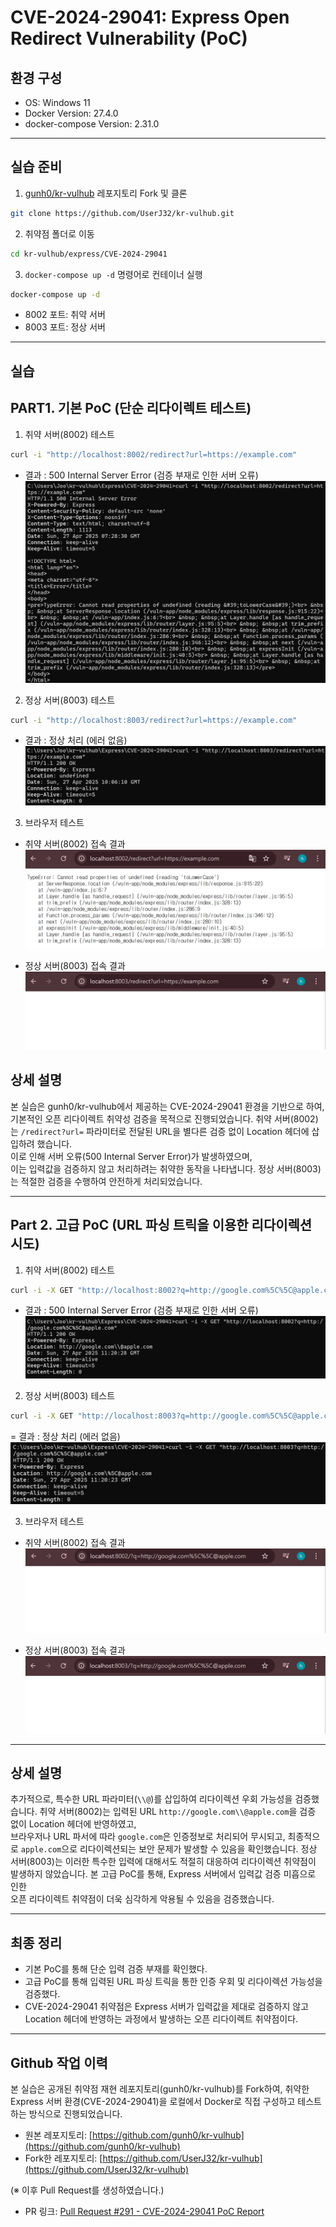 # CVE-2024-29041: Express Open Redirect Vulnerability (PoC)

## 환경 구성

- OS: Windows 11
- Docker Version: 27.4.0
- docker-compose Version: 2.31.0

---

## 실습 준비

1. [gunh0/kr-vulhub](https://github.com/gunh0/kr-vulhub) 레포지토리 Fork 및 클론
```bash
git clone https://github.com/UserJ32/kr-vulhub.git
```
2. 취약점 폴더로 이동
```bash
cd kr-vulhub/express/CVE-2024-29041
```
3. `docker-compose up -d` 명령어로 컨테이너 실행
```bash
docker-compose up -d
```
   - 8002 포트: 취약 서버
   - 8003 포트: 정상 서버

---

## 실습
## PART1. 기본 PoC (단순 리다이렉트 테스트)

1. 취약 서버(8002) 테스트
```bash
curl -i "http://localhost:8002/redirect?url=https://example.com"
```
- 결과 : 500 Internal Server Error (검증 부재로 인한 서버 오류)
![500 Internal Server Error](image-4.png)

2. 정상 서버(8003) 테스트
```bash
curl -i "http://localhost:8003/redirect?url=https://example.com"
```
- 결과 : 정상 처리 (에러 없음)
![normal](image-5.png)

3. 브라우저 테스트
- 취약 서버(8002) 접속 결과
![Error Browser](image-6.png)

- 정상 서버(8003) 접속 결과
![Normal Browser](image-7.png)

## 상세 설명
본 실습은 gunh0/kr-vulhub에서 제공하는 CVE-2024-29041 환경을 기반으로 하여, 기본적인 오픈 리다이렉트 취약성 검증을 목적으로 진행되었습니다. 취약 서버(8002)는 `/redirect?url=` 파라미터로 전달된 URL을 별다른 검증 없이 Location 헤더에 삽입하려 했습니다.  
이로 인해 서버 오류(500 Internal Server Error)가 발생하였으며,  
이는 입력값을 검증하지 않고 처리하려는 취약한 동작을 나타냅니다. 정상 서버(8003)는 적절한 검증을 수행하여 안전하게 처리되었습니다.

---

## Part 2. 고급 PoC (URL 파싱 트릭을 이용한 리다이렉션 시도)
1. 취약 서버(8002) 테스트
```bash
curl -i -X GET "http://localhost:8002?q=http://google.com%5C%5C@apple.com"
```
- 결과 : 500 Internal Server Error (검증 부재로 인한 서버 오류)
![8002](image-9.png)

2. 정상 서버(8003) 테스트
```bash
curl -i -X GET "http://localhost:8003?q=http://google.com%5C%5C@apple.com"
```
= 결과 : 정상 처리 (에러 없음)
![8003](image-8.png)

3. 브라우저 테스트
- 취약 서버(8002) 접속 결과
![8002 Browser2](image-10.png)

- 정상 서버(8003) 접속 결과
![8003 Browser2](image-11.png)

---

## 상세 설명
추가적으로, 특수한 URL 파라미터(`\\@`)를 삽입하여 리다이렉션 우회 가능성을 검증했습니다. 취약 서버(8002)는 입력된 URL `http://google.com\\@apple.com`을 검증 없이 Location 헤더에 반영하였고,  
브라우저나 URL 파서에 따라 `google.com`은 인증정보로 처리되어 무시되고, 최종적으로 `apple.com`으로 리다이렉션되는 보안 문제가 발생할 수 있음을 확인했습니다. 정상 서버(8003)는 이러한 특수한 입력에 대해서도 적절히 대응하여 리다이렉션 취약점이 발생하지 않았습니다. 본 고급 PoC를 통해, Express 서버에서 입력값 검증 미흡으로 인한  
오픈 리다이렉트 취약점이 더욱 심각하게 악용될 수 있음을 검증했습니다.

---

## 최종 정리
- 기본 PoC를 통해 단순 입력 검증 부재를 확인했다.
- 고급 PoC를 통해 입력된 URL 파싱 트릭을 통한 인증 우회 및 리다이렉션 가능성을 검증했다.
- CVE-2024-29041 취약점은 Express 서버가 입력값을 제대로 검증하지 않고 Location 헤더에 반영하는 과정에서 발생하는 오픈 리다이렉트 취약점이다.

---

## Github 작업 이력

본 실습은 공개된 취약점 재현 레포지토리(gunh0/kr-vulhub)를 Fork하여, 취약한 Express 서버 환경(CVE-2024-29041)을 로컬에서 Docker로 직접 구성하고 테스트하는 방식으로 진행되었습니다.

- 원본 레포지토리: [https://github.com/gunh0/kr-vulhub](https://github.com/gunh0/kr-vulhub)
- Fork한 레포지토리: [https://github.com/UserJ32/kr-vulhub](https://github.com/UserJ32/kr-vulhub)

(※ 이후 Pull Request를 생성하였습니다.)
- PR 링크: [Pull Request #291 - CVE-2024-29041 PoC Report](https://github.com/gunh0/kr-vulhub/pull/291)

